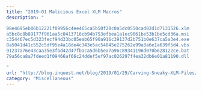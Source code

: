 ```yaml
---
title: "2019-01 Malicious Excel XLM Macros"
description: "

98e4695eb06b12221f09956c4ee465ca5b50f20c0a5dc0550cad02d1d7131526.xlm
a5bc8c8b89177f961aa5c0413716cb94b753efbea1a1ec9061be53b1be5cd36a.msi
c354467ec5d323fecf94d33bc05eab65f90a916c39137d2b751b0e637ca5a3e4.exe
8a5041d41c552c5df95e4a18de4c343e5ac54845e275262e99a3a6e1a639f5d4.vbs
91237a76e43caa35e3fbd42d47fbaca5d6b5ea7a96c89341196d070b628122ce.bat
79a56ca8a7fdeed1f09466af66c24ddef5ef97ac026297f4ea32db6e01a81190.dll

"
url: "http://blog.inquest.net/blog/2019/01/29/Carving-Sneaky-XLM-Files/"
category: "Miscellaneous"
---
```

